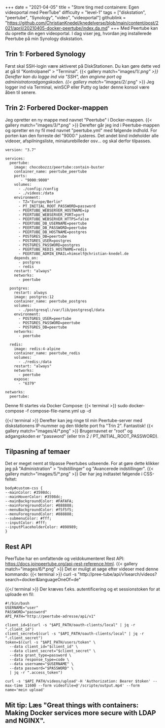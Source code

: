 +++
date = "2021-04-05"
title = "Store ting med containere: Egen videoportal med PeerTube"
difficulty = "level-1"
tags = ["diskstation", "peertube", "Synology", "video", "videoportal"]
githublink = "https://github.com/ChristianKnedel/knedelverse/blob/main/content/post/2021/april/20210405-docker-peertube/index.da.md"
+++
Med Peertube kan du oprette din egen videoportal. I dag viser jeg, hvordan jeg installerede Peertube på min Synology diskstation.
## Trin 1: Forbered Synology
Først skal SSH-login være aktiveret på DiskStationen. Du kan gøre dette ved at gå til "Kontrolpanel" > "Terminal".
{{< gallery match="images/1/*.png" >}}
Derefter kan du logge ind via "SSH", den angivne port og administratoradgangskoden.
{{< gallery match="images/2/*.png" >}}
Jeg logger ind via Terminal, winSCP eller Putty og lader denne konsol være åben til senere.
## Trin 2: Forbered Docker-mappen
Jeg opretter en ny mappe med navnet "Peertube" i Docker-mappen.
{{< gallery match="images/3/*.png" >}}
Derefter går jeg ind i Peertube-mappen og opretter en ny fil med navnet "peertube.yml" med følgende indhold. For porten kan den forreste del "9000:" justeres. Det andet bind indeholder alle videoer, afspilningsliste, miniaturebilleder osv... og skal derfor tilpasses.
```
version: "3.7"

services:
  peertube:
    image: chocobozzz/peertube:contain-buster
    container_name: peertube_peertube
    ports:
       - "9000:9000"
    volumes:
      - ./config:/config
      - ./videos:/data
    environment:
      - TZ="Europe/Berlin"
      - PT_INITIAL_ROOT_PASSWORD=password
      - PEERTUBE_WEBSERVER_HOSTNAME=ip
      - PEERTUBE_WEBSERVER_PORT=port
      - PEERTUBE_WEBSERVER_HTTPS=false
      - PEERTUBE_DB_USERNAME=peertube
      - PEERTUBE_DB_PASSWORD=peertube
      - PEERTUBE_DB_HOSTNAME=postgres
      - POSTGRES_DB=peertube
      - POSTGRES_USER=postgres
      - POSTGRES_PASSWORD=postgres
      - PEERTUBE_REDIS_HOSTNAME=redis
      - PEERTUBE_ADMIN_EMAIL=himself@christian-knedel.de
    depends_on:
      - postgres
      - redis
    restart: "always"
    networks:
      - peertube

  postgres:
    restart: always
    image: postgres:12
    container_name: peertube_postgres
    volumes:
      - ./postgresql:/var/lib/postgresql/data
    environment:
      - POSTGRES_USER=peertube
      - POSTGRES_PASSWORD=peertube
      - POSTGRES_DB=peertube
    networks:
      - peertube

  redis:
    image: redis:4-alpine
    container_name: peertube_redis
    volumes:
      - ./redis:/data
    restart: "always"
    networks:
      - peertube
    expose:
      - "6379"

networks:
  peertube:

```
Denne fil startes via Docker Compose:
{{< terminal >}}
sudo docker-compose -f compose-file-name.yml up -d

{{</ terminal >}}
Derefter kan jeg ringe til min Peertube-server med diskstationens IP-nummer og den tildelte port fra "Trin 2". Fantastisk!
{{< gallery match="images/4/*.png" >}}
Brugernavnet er "root" og adgangskoden er "password" (eller trin 2 / PT_INITIAL_ROOT_PASSWORD).
## Tilpasning af temaer
Det er meget nemt at tilpasse Peertubes udseende. For at gøre dette klikker jeg på "Administration" > "Indstillinger" og "Avancerede indstillinger".
{{< gallery match="images/5/*.png" >}}
Der har jeg indtastet følgende i CSS-feltet:
```
body#custom-css {
--mainColor: #3598dc;
--mainHoverColor: #3598dc;
--mainBackgroundColor: #FAFAFA;
--mainForegroundColor: #888888;
--menuBackgroundColor: #f5f5f5;
--menuForegroundColor: #888888;
--submenuColor: #fff;
--inputColor: #fff;
--inputPlaceholderColor: #898989;
}

```

## Rest API
PeerTube har en omfattende og veldokumenteret Rest API: https://docs.joinpeertube.org/api-rest-reference.html.
{{< gallery match="images/6/*.png" >}}
Det er muligt at søge efter videoer med denne kommando:
{{< terminal >}}
curl -s "http://pree-tube/api/v1search/videos?search=docker&languageOneOf=de"

{{</ terminal >}}
Der kræves f.eks. autentificering og et sessionstoken for at uploade en fil:
```
#!/bin/bash
USERNAME="user"
PASSWORD="password"
API_PATH="http://peertube-adresse/api/v1"

client_id=$(curl -s "$API_PATH/oauth-clients/local" | jq -r ".client_id")
client_secret=$(curl -s "$API_PATH/oauth-clients/local" | jq -r ".client_secret")
token=$(curl -s "$API_PATH/users/token" \
  --data client_id="$client_id" \
  --data client_secret="$client_secret" \
  --data grant_type=password \
  --data response_type=code \
  --data username="$USERNAME" \
  --data password="$PASSWORD" \
  | jq -r ".access_token")

curl -s '$API_PATH/videos/upload'-H 'Authorization: Bearer $token' --max-time 11600 --form videofile=@'/scripte/output.mp4' --form name='mein upload' 

```

## Mit tip: Læs "Great things with containers: Making Docker services more secure with LDAP and NGINX".

